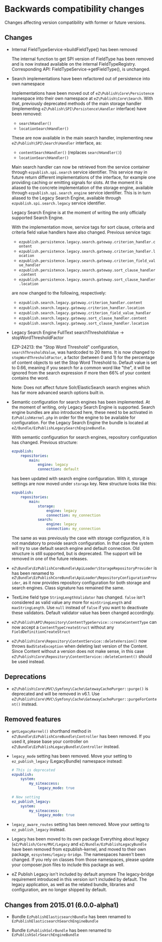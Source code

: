 # Backwards compatibility changes

Changes affecting version compatibility with former or future versions.

## Changes

* Internal FieldTypeService->buildFieldType() has been removed

  The internal function to get SPI version of FieldType has been removed and
  is now instead available on the internal FieldTypeRegistry.
  Corresponding API: FieldTypeService->getFieldType(), is unchanged.

* Search implementations have been refactored out of persistence into own namespace

    Implementations have been moved out of `eZ\Publish\Core\Persistence`
    namespace into their own namespace at `eZ\Publish\Core\Search`. With that, previously
    deprecated methods of the main storage handler (implementing
    `eZ\Publish\SPI\Persistence\Handler` interface) have been removed:

    * `searchHandler()`
    * `locationSearchHandler()`

    These are now available in the main search handler, implementing
    new `eZ\Publish\SPI\Search\Handler` interface, as:

    * `contentSearchHandler()` (replaces `searchHandler()`)
    * `locationSearchHandler()`

    Main search handler can now be retrieved from the service container through
    `ezpublish.spi.search` service identifier. This service may in future return
    different implementations of the interface, for example one providing caching
    or emitting signals for slots. At the moment it is aliased
    to the concrete implementation of the storage engine, available through
    `ezpublish.spi.search_engine` service identifier. This is in turn aliased
    to the Legacy Search Engine, available through `ezpublish.spi.search.legacy` service
    identifier.

    Legacy Search Engine is at the moment of writing the only officially supported Search Engine.

    With the implementation move, service tags for sort clause, criteria and
    criteria field value handlers have also changed. Previous service tags:

    * `ezpublish.persistence.legacy.search.gateway.criterion_handler.content`
    * `ezpublish.persistence.legacy.search.gateway.criterion_handler.location`
    * `ezpublish.persistence.legacy.search.gateway.criterion_field_value_handler`
    * `ezpublish.persistence.legacy.search.gateway.sort_clause_handler.content`
    * `ezpublish.persistence.legacy.search.gateway.sort_clause_handler.location`

    are now changed to the following, respectively:

    * `ezpublish.search.legacy.gateway.criterion_handler.content`
    * `ezpublish.search.legacy.gateway.criterion_handler.location`
    * `ezpublish.search.legacy.gateway.criterion_field_value_handler`
    * `ezpublish.search.legacy.gateway.sort_clause_handler.content`
    * `ezpublish.search.legacy.gateway.sort_clause_handler.location`

* Legacy Search Engine FullText searchThresholdValue -> stopWordThresholdFactor

    EZP-24213: the "Stop Word Threshold" configuration, `searchThresholdValue`, was hardcoded
    to 20 items. It is now changed to `stopWordThresholdFactor`, a factor (between 0 and 1)
    for the percentage of content objects to set the Stop Word Threshold to. Default value
    is set to 0.66, meaning if you search for a common word like "the", it will be ignored
    from the search expression if more then 66% of your content contains the word.

    Note: Does not affect future Solr/ElasticSearch search engines which has far more
          advanced search options built in.

* Semantic configuration for search engines has been implemented. At the moment of writing, only
  Legacy Search Engine is supported. Search engine bundles are also introduced here, these need to
  be activated in `EzPublishKernel.php` in order for the engine to be available for configuration.
  For the Legacy Search Engine the bundle is located at `eZ/Bundle/EzPublishLegacySearchEngineBundle`.

  With semantic configuration for search engines, repository configuration has changed. Previous
  structure:

  ```yml
  ezpublish:
      repositories:
          main:
              engine: legacy
              connection: default
  ```

  has been updated with search engine configuration. With it, storage settings are now moved under
  `storage` key. New structure looks like this:

  ```yml
  ezpublish:
      repositories:
          main:
              storage:
                  engine: legacy
                  connection: my_connection
              search:
                  engine: legacy
                  connection: my_connection
  ```

  The same as was previously the case with storage configuration, it is not mandatory to provide
  search configuration. In that case the system will try to use default search engine and default
  connection. Old structure is still supported, but is deprecated. The support will be removed in
  one of the future releases.

* `eZ\Bundle\EzPublishCoreBundle\ApiLoader\StorageRepositoryProvider` is has been renamed to
  `eZ\Bundle\EzPublishCoreBundle\ApiLoader\RepositoryConfigurationProvider`, as it now provides
  repository configuration for both storage and search engines. Class signature has remained the
  same.
  
* TextLine field type `StringLengthValidator` has changed. `false` isn't considered as valid value any more for
  `minStringLength` and `maxStringLength`. Use `null` instead of `false` if you want to deactivate these validators.
  Default validator value has been changed accordingly.
  
* `eZ\Publish\API\Repository\ContentTypeService::createContentType` can now accept a `ContentTypeCreateStruct` without
  any `FieldDefinitionCreateStruct`

* `eZ\Publish\Core\Repository\ContentService::deleteVersion()` now throws `BadStateException` when
  deleting last version of the Content. Since Content without a version does not make sense, in this
  case `eZ\Publish\Core\Repository\ContentService::deleteContent()` should be used instead.

## Deprecations

* `eZ\Publish\Core\MVC\Symfony\Cache\GatewayCachePurger::purge()` is deprecated and will be removed in v6.1.
  Use `eZ\Publish\Core\MVC\Symfony\Cache\GatewayCachePurger::purgeForContent()` instead.


## Removed features

* `getLegacyKernel()` shorthand method in `eZ\Bundle\EzPublishCoreBundle\Controller` has been removed.
  If you used it, please base your controller on `eZ\Bundle\EzPublishLegacyBundle\Controller` instead.
  
* `legacy_mode` setting has been removed.
  Move your setting to `ez_publish_legacy` (LegacyBundle) namespace instead:
  
  ```yml
  # This is deprecated
  ezpublish:
      system:
          my_siteaccess:
              legacy_mode: true
              
  # New setting
  ez_publish_legacy:
      system:
          my_siteaccess:
              legacy_mode: true
  ```
  
* `legacy_aware_routes` setting has been removed.
  Move your setting to `ez_publish_legacy` instead.

* Legacy has been moved to its own package
  Everything about legacy (`eZ/Publish/Core/MVC/Legacy` and `eZ/Bundle/EzPublishLegacyBundle` have been removed from
  ezpublish-kernel, and moved to their own package, `ezsystems/legacy-bridge`. The namespaces haven't been changed.
  If you rely on classes from those namespaces, please update your composer.json files to include this package as well.

* eZ Publish Legacy isn't included by default anymore
  The legacy-bridge requirement introduced in this version isn't included by default. The legacy application, as well
  as the related bundle, libraries and configuration, are no longer shipped by default.

## Changes from 2015.01 (6.0.0-alpha1)

* Bundle `EzPublishElasticsearchBundle` has been renamed to `EzPublishElasticsearchSearchEngineBundle`

* Bundle `EzPublishSolrBundle` has been renamed to `EzPublishSolrSearchEngineBundle`
